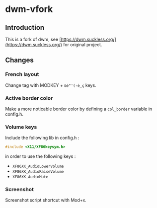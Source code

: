 # dwm-vfork

## Introduction

This is a fork of dwm, see [https://dwm.suckless.org/](https://dwm.suckless.org/) for original project.

## Changes

### French layout

Change tag with MODKEY + `&é"'(-è_ç` keys.

### Active border color

Make a more noticable border color by defining a `col_border` variable in config.h.

### Volume keys

Include the following lib in config.h :

```c
#include <X11/XF86keysym.h>
```

in order to use the following keys :

* `XF86XK_AudioLowerVolume`
* `XF86XK_AudioRaiseVolume`
* `XF86XK_AudioMute`

### Screenshot

Screenshot script shortcut with Mod+x.
